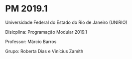 # PM 2019.1

Universidade Federal do Estado do Rio de Janeiro (UNIRIO)

Disicplina: Programação Modular 2019.1

Professor: Márcio Barros

Grupo: Roberta Dias e Vinícius Zamith
